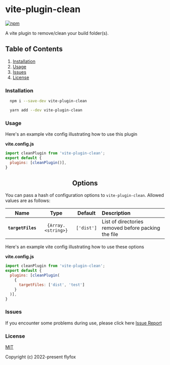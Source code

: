 # vite-plugin-clean

[![npm](https://d25lcipzij17d.cloudfront.net/badge.svg?id=js&r=r&type=6e&v=0.0.2&x2=0)](https://github.com/z-ti/vite-plugin-clean)

A vite plugin to remove/clean your build folder(s).

## Table of Contents

1.  [Installation](#installation)
2.  [Usage](#usage)
3.  [Issues](#issues)
4.  [License](#license)

### Installation

<a name="installation"></a>

```bash
  npm i --save-dev vite-plugin-clean
```

```bash
  yarn add --dev vite-plugin-clean
```

### Usage

<a name="usage"></a>

Here's an example vite config illustrating how to use this plugin

**vite.config.js**
```js
import cleanPlugin from 'vite-plugin-clean';
export default {
  plugins: [cleanPlugin()],
}
```
<h2 align="center">Options</h2>

You can pass a hash of configuration options to `vite-plugin-clean`.
Allowed values are as follows:

|Name|Type|Default|Description|
|:--:|:--:|:-----:|:----------|
|**`targetFiles`**|`{Array.<string>}`|`['dist']`|List of directories removed before packing the file|

Here's an example vite config illustrating how to use these options

**vite.config.js**
```js
import cleanPlugin from 'vite-plugin-clean';
export default {
  plugins: [cleanPlugin(
    {
      targetFiles: ['dist', 'test']
    }
  )],
}
```

### Issues

<a name="issues"></a>

If you encounter some problems during use, please click here [Issue Report](https://github.com/z-ti/vite-plugin-clean/issues)

### License

<a name="license"></a>

[MIT](https://github.com/z-ti/vite-plugin-clean/blob/master/LICENSE)

Copyright (c) 2022-present flyfox

